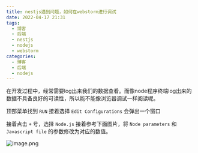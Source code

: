 ```yaml
---
title: nestjs遇到问题，如何在webstorm进行调试
date: 2022-04-17 21:31
tags:
  - 博客
  - 后端
  - nestjs
  - nodejs
  - webstorm
categories:
  - 博客
  - 后端
  - nodejs
---
```


在开发过程中，经常需要log出来我们的数据查看。而像node程序终端log出来的数据不具备良好的可读性，所以能不能像浏览器调试一样阅读呢。

顶部菜单找到 `RUN` 接着选择 `Edit Configurations` 会弹出一个窗口

接着点击 `+` 号，选择 `Node.js` 接着参考下面图片，将 `Node parameters` 和 `Javascript file` 的参数修改为对应的数值。

![image.png](https://p3-juejin.byteimg.com/tos-cn-i-k3u1fbpfcp/0526367c91064e5c9a671123c4307a4f~tplv-k3u1fbpfcp-zoom-1.image)